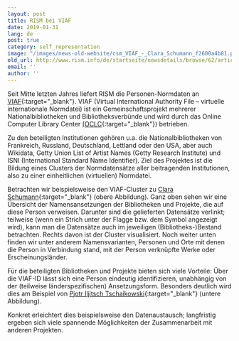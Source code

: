 ```yaml
---
layout: post
title: RISM bei VIAF
date: 2019-01-31
lang: de
post: true
category: self_representation
image: "/images/news-old-website/csm_VIAF_-_Clara_Schumann_f2600a4b81.png"
old_url: http://www.rism.info/de/startseite/newsdetails/browse/62/article/64/rism-in-viaf.html
email: ''
author: ''
---
```



Seit Mitte letzten Jahres liefert RISM die Personen-Normdaten an [VIAF](http://viaf.org/){:target="_blank"}. VIAF (Virtual International Authority File – virtuelle internationale Normdatei) ist ein Gemeinschaftsprojekt mehrerer Nationalbibliotheken und Bibliotheksverbünde und wird durch das Online Computer Library Center [(OCLC](https://www.oclc.org/){:target="_blank"}) betrieben.

Zu den beteiligten Institutionen gehören u.a. die Nationalbibliotheken von Frankreich, Russland, Deutschland, Lettland oder den USA, aber auch Wikidata, Getty Union List of Artist Names (Getty Research Institute) und ISNI (International Standard Name Identifier). Ziel des Projektes ist die Bildung eines Clusters der Normdatensätze aller beitragenden Institutionen, also zu einer einheitlichen (virtuellen) Normdatei.

Betrachten wir beispielsweise den VIAF-Cluster zu [Clara Schumann](http://viaf.org/viaf/44499359){:target="_blank"} (obere Abbildung). Ganz oben sehen wir eine Übersicht der Namensansetzungen der Bibliotheken und Projekte, die auf diese Person verweisen. Darunter sind die gelieferten Datensätze verlinkt; teilweise (wenn ein Strich unter der Flagge bzw. dem Symbol angezeigt wird), kann man die Datensätze auch im jeweiligen (Bibliotheks-)Bestand betrachten. Rechts davon ist der Cluster visualisiert. Noch weiter unten finden wir unter anderem Namensvarianten, Personen und Orte mit denen die Person in Verbindung stand, mit der Person verknüpfte Werke oder Erscheinungsländer.

Für die beteiligten Bibliotheken und Projekte bieten sich viele Vorteile: Über die VIAF-ID lässt sich eine Person eindeutig identifizieren, unabhängig von der (teilweise länderspezifischen) Ansetzungsform. Besonders deutlich wird dies am Beispiel von [Pjotr Iljitsch Tschaikowski](http://viaf.org/viaf/99258155){:target="_blank"} (untere Abbildung).

Konkret erleichtert dies beispielsweise den Datenaustausch; langfristig ergeben sich viele spannende Möglichkeiten der Zusammenarbeit mit anderen Projekten.



